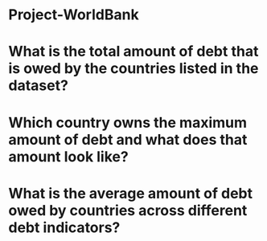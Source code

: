 # Project-WorldBank
# What is the total amount of debt that is owed by the countries listed in the dataset?
# Which country owns the maximum amount of debt and what does that amount look like?
# What is the average amount of debt owed by countries across different debt indicators?
